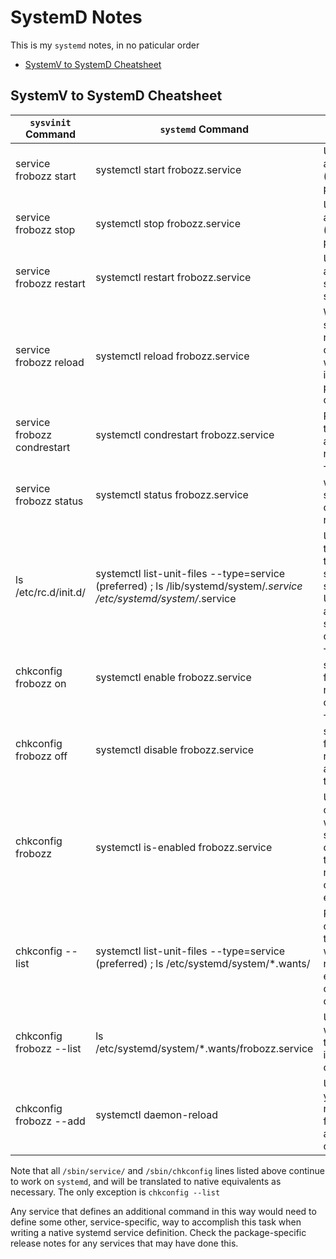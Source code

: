 # SystemD Notes

This is my `systemd` notes, in no paticular order

* [SystemV to SystemD Cheatsheet](#systemv-to-systemd-cheatsheet)

## SystemV to SystemD Cheatsheet

| `sysvinit` Command | `systemd` Command | Notes |
|--------------------|-------------------|-------|
|service frobozz start|systemctl start frobozz.service|Used to start a service (not reboot persistent)|
|service frobozz stop|systemctl stop frobozz.service|Used to stop a service (not reboot persistent)|
|service frobozz restart|systemctl restart frobozz.service|Used to stop and then start a service|
|service frobozz reload|systemctl reload frobozz.service|When supported, reloads the config file without interrupting pending operations.|
|service frobozz condrestart|systemctl condrestart frobozz.service|Restarts if the service is already running.|
|service frobozz status|systemctl status frobozz.service|Tells whether a service is currently running.|
|ls /etc/rc.d/init.d/|systemctl list-unit-files --type=service (preferred) ; ls /lib/systemd/system/*.service /etc/systemd/system/*.service| Used to list the services that can be started or stopped. Used to list all the services and other units|
|chkconfig frobozz on|systemctl enable frobozz.service|Turn the service on, for start at next boot, or other trigger.|
|chkconfig frobozz off|systemctl disable frobozz.service|Turn the service off for the next reboot, or any other trigger.|
|chkconfig frobozz|systemctl is-enabled frobozz.service|Used to check whether a service is configured to start or not in the current environment.|
|chkconfig --list|systemctl list-unit-files --type=service (preferred) ; ls /etc/systemd/system/*.wants/|Print a table of services that lists which runlevels each is configured on or off|
|chkconfig frobozz --list|ls /etc/systemd/system/*.wants/frobozz.service|Used to list what levels this service is configured on or off|
|chkconfig frobozz --add|systemctl daemon-reload|Used when you create a new service file or modify any configuration |

Note that all `/sbin/service/` and `/sbin/chkconfig` lines listed above continue to work on `systemd`, and will be translated to native equivalents as necessary. The only exception is `chkconfig --list`

Any service that defines an additional command in this way would need to define some other, service-specific, way to accomplish this task when writing a native systemd service definition.
Check the package-specific release notes for any services that may have done this.

